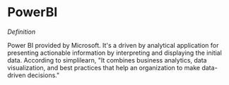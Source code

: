 # PowerBI
$Definition$

Power BI provided by Microsoft. It's a driven by analytical application for presenting actionable information by interpreting and displaying the initial data. According to simplilearn, "It combines business analytics, data visualization, and best practices that help an organization to make data-driven decisions."
